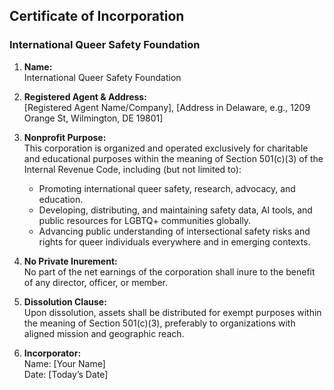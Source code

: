 
## Certificate of Incorporation
### International Queer Safety Foundation

1. **Name:**  
   International Queer Safety Foundation

2. **Registered Agent & Address:**  
   [Registered Agent Name/Company], [Address in Delaware, e.g., 1209 Orange St, Wilmington, DE 19801]

3. **Nonprofit Purpose:**  
   This corporation is organized and operated exclusively for charitable and educational purposes within the meaning of Section 501(c)(3) of the Internal Revenue Code, including (but not limited to):  
   - Promoting international queer safety, research, advocacy, and education.
   - Developing, distributing, and maintaining safety data, AI tools, and public resources for LGBTQ+ communities globally.
   - Advancing public understanding of intersectional safety risks and rights for queer individuals everywhere and in emerging contexts.

4. **No Private Inurement:**  
   No part of the net earnings of the corporation shall inure to the benefit of any director, officer, or member.

5. **Dissolution Clause:**  
   Upon dissolution, assets shall be distributed for exempt purposes within the meaning of Section 501(c)(3), preferably to organizations with aligned mission and geographic reach.

6. **Incorporator:**  
   Name: [Your Name]  
   Date: [Today’s Date]
